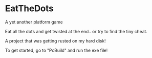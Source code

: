 # EatTheDots
A yet another platform game

Eat all the dots and get twisted at the end.. or try to find the tiny cheat.

A project that was getting rusted on my hard disk!

To get started, go to "PcBuild" and run the exe file!
